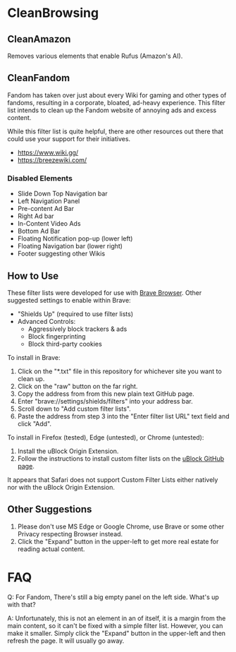 # CleanBrowsing

## CleanAmazon
Removes various elements that enable Rufus (Amazon's AI).

## CleanFandom
Fandom has taken over just about every Wiki for gaming and other types of fandoms, resulting in a corporate, bloated, ad-heavy experience. This filter list intends to clean up the Fandom website of annoying ads and excess content.

While this filter list is quite helpful, there are other resources out there that could use your support for their initiatives.

* https://www.wiki.gg/
* https://breezewiki.com/

### Disabled Elements
* Slide Down Top Navigation bar
* Left Navigation Panel
* Pre-content Ad Bar
* Right Ad bar
* In-Content Video Ads
* Bottom Ad Bar
* Floating Notification pop-up (lower left)
* Floating Navigation bar (lower right)
* Footer suggesting other Wikis

## How to Use
These filter lists were developed for use with [Brave Browser](https://brave.com/). Other suggested settings to enable within Brave:
* "Shields Up" (required to use filter lists)
* Advanced Controls:
  * Aggressively block trackers & ads
  * Block fingerprinting
  * Block third-party cookies

To install in Brave:
1. Click on the "*.txt" file in this repository for whichever site you want to clean up.
2. Click on the "raw" button on the far right.
3. Copy the address from from this new plain text GitHub page.
4. Enter "brave://settings/shields/filters" into your address bar.
5. Scroll down to "Add custom filter lists".
6. Paste the address from step 3 into the "Enter filter list URL" text field and click "Add".

To install in Firefox (tested), Edge (untested), or Chrome (untested):
1. Install the uBlock Origin Extension.
2. Follow the instructions to install custom filter lists on the [uBlock GitHub page](https://github.com/gorhill/ublock/wiki/Dashboard:-Filter-lists#3rd-party-filter-lists).

It appears that Safari does not support Custom Filter Lists either natively nor with the uBlock Origin Extension.

## Other Suggestions
1. Please don't use MS Edge or Google Chrome, use Brave or some other Privacy respecting Browser instead.
2. Click the "Expand" button in the upper-left to get more real estate for reading actual content.

# FAQ
Q: For Fandom, There's still a big empty panel on the left side. What's up with that?

A: Unfortunately, this is not an element in an of itself, it is a margin from the main content, so it can't be fixed with a simple filter list. However, you can make it smaller. Simply click the "Expand" button in the upper-left and then refresh the page. It will usually go away.
